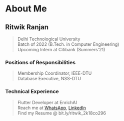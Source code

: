 
# About Me

## Ritwik Ranjan

> Delhi Technological University <br>
> Batch of 2022 (B.Tech. in Computer Engineering) <br>
> Upcoming Intern at Citibank (Summers'21) <br>

### Positions of Responsibilities

> Membership Coordinator, IEEE-DTU <br>
> Database Executive, NSS-DTU <br>

### Technical Experience

> Flutter Developer at EnrichAI <br>
> Reach me at <a href='wa.me/919873388660'> WhatsApp</a>, <a href='https://www.linkedin.com/in/ranjanritwik/'> LinkedIn </a> <br>
> Find my Resume @ bit.ly/ritwik_2k18co296 <br>


<!--
**ritwikranjan/ritwikranjan** is a ✨ _special_ ✨ repository because its `README.md` (this file) appears on your GitHub profile.

Here are some ideas to get you started:

- 🔭 I’m currently working on ...
- 🌱 I’m currently learning ...
- 👯 I’m looking to collaborate on ...
- 🤔 I’m looking for help with ...
- 💬 Ask me about ...
- 📫 How to reach me: ...
- 😄 Pronouns: ...
- ⚡ Fun fact: ...
-->
